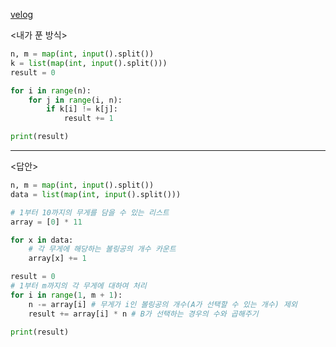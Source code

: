 [velog](https://velog.io/@bbirong/%EC%9D%B4%EA%B2%83%EC%9D%B4-%EC%BD%94%EB%94%A9-%ED%85%8C%EC%8A%A4%ED%8A%B8%EB%8B%A4-%EA%B7%B8%EB%A6%AC%EB%94%94)

<내가 푼 방식>

```python
n, m = map(int, input().split())
k = list(map(int, input().split()))
result = 0

for i in range(n):
    for j in range(i, n):
        if k[i] != k[j]:
            result += 1

print(result)
```

---

<답안>

```python
n, m = map(int, input().split())
data = list(map(int, input().split()))

# 1부터 10까지의 무게를 담을 수 있는 리스트
array = [0] * 11

for x in data:
    # 각 무게에 해당하는 볼링공의 개수 카운트
    array[x] += 1

result = 0
# 1부터 m까지의 각 무게에 대하여 처리
for i in range(1, m + 1):
    n -= array[i] # 무게가 i인 볼링공의 개수(A가 선택할 수 있는 개수) 제외
    result += array[i] * n # B가 선택하는 경우의 수와 곱해주기

print(result)
```
